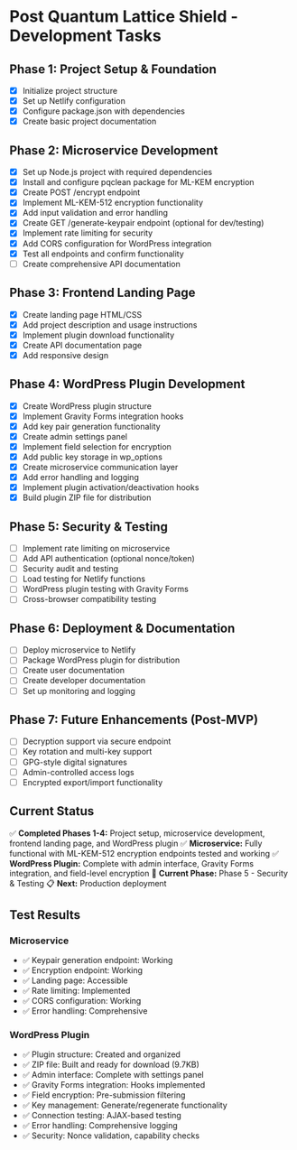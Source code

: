 # Post Quantum Lattice Shield - Development Tasks

## Phase 1: Project Setup & Foundation
- [x] Initialize project structure
- [x] Set up Netlify configuration
- [x] Configure package.json with dependencies
- [x] Create basic project documentation

## Phase 2: Microservice Development
- [x] Set up Node.js project with required dependencies
- [x] Install and configure pqclean package for ML-KEM encryption
- [x] Create POST /encrypt endpoint
- [x] Implement ML-KEM-512 encryption functionality
- [x] Add input validation and error handling
- [x] Create GET /generate-keypair endpoint (optional for dev/testing)
- [x] Implement rate limiting for security
- [x] Add CORS configuration for WordPress integration
- [x] Test all endpoints and confirm functionality
- [ ] Create comprehensive API documentation

## Phase 3: Frontend Landing Page
- [x] Create landing page HTML/CSS
- [x] Add project description and usage instructions
- [x] Implement plugin download functionality
- [x] Create API documentation page
- [x] Add responsive design

## Phase 4: WordPress Plugin Development
- [x] Create WordPress plugin structure
- [x] Implement Gravity Forms integration hooks
- [x] Add key pair generation functionality
- [x] Create admin settings panel
- [x] Implement field selection for encryption
- [x] Add public key storage in wp_options
- [x] Create microservice communication layer
- [x] Add error handling and logging
- [x] Implement plugin activation/deactivation hooks
- [x] Build plugin ZIP file for distribution

## Phase 5: Security & Testing
- [ ] Implement rate limiting on microservice
- [ ] Add API authentication (optional nonce/token)
- [ ] Security audit and testing
- [ ] Load testing for Netlify functions
- [ ] WordPress plugin testing with Gravity Forms
- [ ] Cross-browser compatibility testing

## Phase 6: Deployment & Documentation
- [ ] Deploy microservice to Netlify
- [ ] Package WordPress plugin for distribution
- [ ] Create user documentation
- [ ] Create developer documentation
- [ ] Set up monitoring and logging

## Phase 7: Future Enhancements (Post-MVP)
- [ ] Decryption support via secure endpoint
- [ ] Key rotation and multi-key support
- [ ] GPG-style digital signatures
- [ ] Admin-controlled access logs
- [ ] Encrypted export/import functionality

## Current Status
✅ **Completed Phases 1-4:** Project setup, microservice development, frontend landing page, and WordPress plugin
✅ **Microservice:** Fully functional with ML-KEM-512 encryption endpoints tested and working
✅ **WordPress Plugin:** Complete with admin interface, Gravity Forms integration, and field-level encryption
🚧 **Current Phase:** Phase 5 - Security & Testing
📋 **Next:** Production deployment

## Test Results
### Microservice
- ✅ Keypair generation endpoint: Working
- ✅ Encryption endpoint: Working 
- ✅ Landing page: Accessible
- ✅ Rate limiting: Implemented
- ✅ CORS configuration: Working
- ✅ Error handling: Comprehensive

### WordPress Plugin
- ✅ Plugin structure: Created and organized
- ✅ ZIP file: Built and ready for download (9.7KB)
- ✅ Admin interface: Complete with settings panel
- ✅ Gravity Forms integration: Hooks implemented
- ✅ Field encryption: Pre-submission filtering
- ✅ Key management: Generate/regenerate functionality
- ✅ Connection testing: AJAX-based testing
- ✅ Error handling: Comprehensive logging
- ✅ Security: Nonce validation, capability checks 